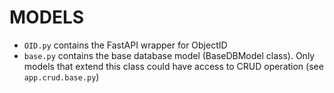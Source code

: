 # MODELS

+ `OID.py` contains the FastAPI wrapper for ObjectID
+ `base.py` contains the base database model (BaseDBModel class). Only models that extend this class could have access to CRUD operation (see `app.crud.base.py`)
